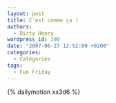 ```yaml
---
layout: post
title: C'est comme ça !
authors:
  - Dirty Henry
wordpress_id: 390
date: "2007-06-27 12:52:00 +0200"
categories:
  - Catégories
tags:
  - Fun Friday
---
```


{% dailymotion xx3d6 %}
